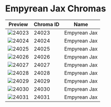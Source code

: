 # Empyrean Jax Chromas



| Preview | Chroma ID | Name |
|---------|-----------|------|
| ![24023](https://raw.communitydragon.org/latest/plugins/rcp-be-lol-game-data/global/default/v1/champion-chroma-images/24/24023.png) | 24023 | Empyrean Jax |
| ![24024](https://raw.communitydragon.org/latest/plugins/rcp-be-lol-game-data/global/default/v1/champion-chroma-images/24/24024.png) | 24024 | Empyrean Jax |
| ![24025](https://raw.communitydragon.org/latest/plugins/rcp-be-lol-game-data/global/default/v1/champion-chroma-images/24/24025.png) | 24025 | Empyrean Jax |
| ![24026](https://raw.communitydragon.org/latest/plugins/rcp-be-lol-game-data/global/default/v1/champion-chroma-images/24/24026.png) | 24026 | Empyrean Jax |
| ![24027](https://raw.communitydragon.org/latest/plugins/rcp-be-lol-game-data/global/default/v1/champion-chroma-images/24/24027.png) | 24027 | Empyrean Jax |
| ![24028](https://raw.communitydragon.org/latest/plugins/rcp-be-lol-game-data/global/default/v1/champion-chroma-images/24/24028.png) | 24028 | Empyrean Jax |
| ![24029](https://raw.communitydragon.org/latest/plugins/rcp-be-lol-game-data/global/default/v1/champion-chroma-images/24/24029.png) | 24029 | Empyrean Jax |
| ![24030](https://raw.communitydragon.org/latest/plugins/rcp-be-lol-game-data/global/default/v1/champion-chroma-images/24/24030.png) | 24030 | Empyrean Jax |
| ![24031](https://raw.communitydragon.org/latest/plugins/rcp-be-lol-game-data/global/default/v1/champion-chroma-images/24/24031.png) | 24031 | Empyrean Jax |